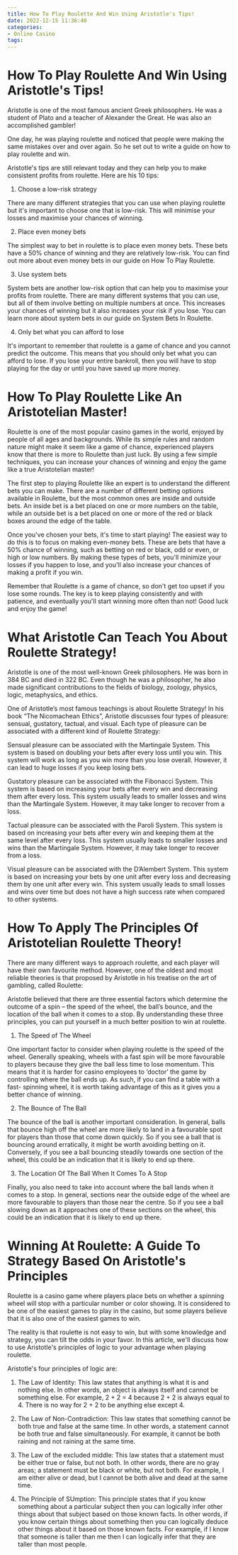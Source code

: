 ```yaml
---
title: How To Play Roulette And Win Using Aristotle's Tips!
date: 2022-12-15 11:36:40
categories:
- Online Casino
tags:
---
```



#  How To Play Roulette And Win Using Aristotle's Tips!

Aristotle is one of the most famous ancient Greek philosophers. He was a student of Plato and a teacher of Alexander the Great. He was also an accomplished gambler!

One day, he was playing roulette and noticed that people were making the same mistakes over and over again. So he set out to write a guide on how to play roulette and win.

Aristotle's tips are still relevant today and they can help you to make consistent profits from roulette. Here are his 10 tips:

1) Choose a low-risk strategy

There are many different strategies that you can use when playing roulette but it's important to choose one that is low-risk. This will minimise your losses and maximise your chances of winning.

2) Place even money bets

The simplest way to bet in roulette is to place even money bets. These bets have a 50% chance of winning and they are relatively low-risk. You can find out more about even money bets in our guide on How To Play Roulette.

3) Use system bets

System bets are another low-risk option that can help you to maximise your profits from roulette. There are many different systems that you can use, but all of them involve betting on multiple numbers at once. This increases your chances of winning but it also increases your risk if you lose. You can learn more about system bets in our guide on System Bets In Roulette.

4) Only bet what you can afford to lose

It's important to remember that roulette is a game of chance and you cannot predict the outcome. This means that you should only bet what you can afford to lose. If you lose your entire bankroll, then you will have to stop playing for the day or until you have saved up more money.

#  How To Play Roulette Like An Aristotelian Master!

Roulette is one of the most popular casino games in the world, enjoyed by people of all ages and backgrounds. While its simple rules and random nature might make it seem like a game of chance, experienced players know that there is more to Roulette than just luck. By using a few simple techniques, you can increase your chances of winning and enjoy the game like a true Aristotelian master!

The first step to playing Roulette like an expert is to understand the different bets you can make. There are a number of different betting options available in Roulette, but the most common ones are inside and outside bets. An inside bet is a bet placed on one or more numbers on the table, while an outside bet is a bet placed on one or more of the red or black boxes around the edge of the table.

Once you've chosen your bets, it's time to start playing! The easiest way to do this is to focus on making even-money bets. These are bets that have a 50% chance of winning, such as betting on red or black, odd or even, or high or low numbers. By making these types of bets, you'll minimize your losses if you happen to lose, and you'll also increase your chances of making a profit if you win.

Remember that Roulette is a game of chance, so don't get too upset if you lose some rounds. The key is to keep playing consistently and with patience, and eventually you'll start winning more often than not! Good luck and enjoy the game!

#  What Aristotle Can Teach You About Roulette Strategy!

Aristotle is one of the most well-known Greek philosophers. He was born in 384 BC and died in 322 BC. Even though he was a philosopher, he also made significant contributions to the fields of biology, zoology, physics, logic, metaphysics, and ethics.

One of Aristotle’s most famous teachings is about Roulette Strategy! In his book “The Nicomachean Ethics”, Aristotle discusses four types of pleasure: sensual, gustatory, tactual, and visual. Each type of pleasure can be associated with a different kind of Roulette Strategy:

Sensual pleasure can be associated with the Martingale System. This system is based on doubling your bets after every loss until you win. This system will work as long as you win more than you lose overall. However, it can lead to huge losses if you keep losing bets.

Gustatory pleasure can be associated with the Fibonacci System. This system is based on increasing your bets after every win and decreasing them after every loss. This system usually leads to smaller losses and wins than the Martingale System. However, it may take longer to recover from a loss.

Tactual pleasure can be associated with the Paroli System. This system is based on increasing your bets after every win and keeping them at the same level after every loss. This system usually leads to smaller losses and wins than the Martingale System. However, it may take longer to recover from a loss.

Visual pleasure can be associated with the D’Alembert System. This system is based on increasing your bets by one unit after every loss and decreasing them by one unit after every win. This system usually leads to small losses and wins over time but does not have a high success rate when compared to other systems.

#  How To Apply The Principles Of Aristotelian Roulette Theory!

There are many different ways to approach roulette, and each player will have their own favourite method. However, one of the oldest and most reliable theories is that proposed by Aristotle in his treatise on the art of gambling, called Roulette:

Aristotle believed that there are three essential factors which determine the outcome of a spin – the speed of the wheel, the ball’s bounce, and the location of the ball when it comes to a stop. By understanding these three principles, you can put yourself in a much better position to win at roulette.

1) The Speed of The Wheel

One important factor to consider when playing roulette is the speed of the wheel. Generally speaking, wheels with a fast spin will be more favourable to players because they give the ball less time to lose momentum. This means that it is harder for casino employees to ‘doctor’ the game by controlling where the ball ends up. As such, if you can find a table with a fast- spinning wheel, it is worth taking advantage of this as it gives you a better chance of winning.

2) The Bounce of The Ball

The bounce of the ball is another important consideration. In general, balls that bounce high off the wheel are more likely to land in a favourable spot for players than those that come down quickly. So if you see a ball that is bouncing around erratically, it might be worth avoiding betting on it. Conversely, if you see a ball bouncing steadily towards one section of the wheel, this could be an indication that it is likely to end up there.

3) The Location Of The Ball When It Comes To A Stop

Finally, you also need to take into account where the ball lands when it comes to a stop. In general, sections near the outside edge of the wheel are more favourable to players than those near the centre. So if you see a ball slowing down as it approaches one of these sections on the wheel, this could be an indication that it is likely to end up there.

#  Winning At Roulette: A Guide To Strategy Based On Aristotle's Principles

Roulette is a casino game where players place bets on whether a spinning wheel will stop with a particular number or color showing. It is considered to be one of the easiest games to play in the casino, but some players believe that it is also one of the easiest games to win.

The reality is that roulette is not easy to win, but with some knowledge and strategy, you can tilt the odds in your favor. In this article, we'll discuss how to use Aristotle's principles of logic to your advantage when playing roulette.

Aristotle's four principles of logic are:

1) The Law of Identity: This law states that anything is what it is and nothing else. In other words, an object is always itself and cannot be something else. For example, 2 + 2 = 4 because 2 + 2 is always equal to 4. There is no way for 2 + 2 to be anything else except 4.

2) The Law of Non-Contradiction: This law states that something cannot be both true and false at the same time. In other words, a statement cannot be both true and false simultaneously. For example, it cannot be both raining and not raining at the same time.

3) The Law of the excluded middle: This law states that a statement must be either true or false, but not both. In other words, there are no gray areas; a statement must be black or white, but not both. For example, I am either alive or dead, but I cannot be both alive and dead at the same time.

4) The Principle of SUmption: This principle states that if you know something about a particular subject then you can logically infer other things about that subject based on those known facts. In other words, if you know certain things about something then you can logically deduce other things about it based on those known facts. For example, if I know that someone is taller than me then I can logically infer that they are taller than most people.